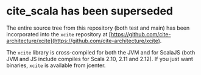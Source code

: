 # cite_scala has been superseded

The entire source tree from this repository (both test and main) has been incorporated into the `xcite` repository at [https://github.com/cite-architecture/xcite](https://github.com/cite-architecture/xcite). 

The `xcite` library is cross-compiled for both the JVM and for ScalaJS (both JVM and JS include compiles for Scala 2.10, 2.11 and 2.12).  If you just want binaries, `xcite` is available from jcenter.
